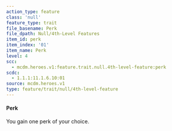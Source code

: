 ```yaml
---
action_type: feature
class: 'null'
feature_type: trait
file_basename: Perk
file_dpath: Null/4th-Level Features
item_id: perk
item_index: '01'
item_name: Perk
level: 4
scc:
  - mcdm.heroes.v1:feature.trait.null.4th-level-feature:perk
scdc:
  - 1.1.1:11.1.6.10:01
source: mcdm.heroes.v1
type: feature/trait/null/4th-level-feature
---
```


#### Perk

You gain one perk of your choice.
